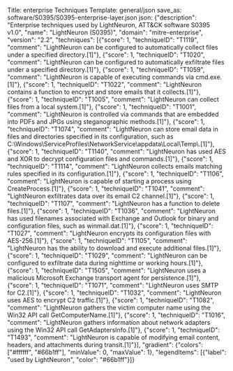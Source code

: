 Title: enterprise Techniques
Template: general/json
save_as: software/S0395/S0395-enterprise-layer.json
json: {"description": "Enterprise techniques used by LightNeuron, ATT&CK software S0395 v1.0", "name": "LightNeuron (S0395)", "domain": "mitre-enterprise", "version": "2.2", "techniques": [{"score": 1, "techniqueID": "T1119", "comment": "LightNeuron can be configured to automatically collect files under a specified directory.[1]"}, {"score": 1, "techniqueID": "T1020", "comment": "LightNeuron can be configured to automatically exfiltrate files under a specified directory.[1]"}, {"score": 1, "techniqueID": "T1059", "comment": "LightNeuron is capable of executing commands via cmd.exe.[1]"}, {"score": 1, "techniqueID": "T1022", "comment": "LightNeuron contains a function to encrypt and store emails that it collects.[1]"}, {"score": 1, "techniqueID": "T1005", "comment": "LightNeuron can collect files from a local system.[1]"}, {"score": 1, "techniqueID": "T1001", "comment": "LightNeuron is controlled via commands that are embedded into PDFs and JPGs using steganographic methods.[1]"}, {"score": 1, "techniqueID": "T1074", "comment": "LightNeuron can store email data in files and directories specified in its configuration, such as C:\\Windows\\ServiceProfiles\\NetworkService\\appdata\\Local\\Temp\\.[1]"}, {"score": 1, "techniqueID": "T1140", "comment": "LightNeuron has used AES and XOR to decrypt configuration files and commands.[1]"}, {"score": 1, "techniqueID": "T1114", "comment": "LightNeuron collects emails matching rules specified in its configuration.[1]"}, {"score": 1, "techniqueID": "T1106", "comment": "LightNeuron is capable of starting a process using CreateProcess.[1]"}, {"score": 1, "techniqueID": "T1041", "comment": "LightNeuron exfiltrates data over its email C2 channel.[1]"}, {"score": 1, "techniqueID": "T1107", "comment": "LightNeuron has a function to delete files.[1]"}, {"score": 1, "techniqueID": "T1036", "comment": "LightNeuron has used filenames associated with Exchange and Outlook for binary and configuration files, such as winmail.dat.[1]"}, {"score": 1, "techniqueID": "T1027", "comment": "LightNeuron encrypts its configuration files with AES-256.[1]"}, {"score": 1, "techniqueID": "T1105", "comment": "LightNeuron has the ability to download and execute additional files.[1]"}, {"score": 1, "techniqueID": "T1029", "comment": "LightNeuron can be configured to exfiltrate data during nighttime or working hours.[1]"}, {"score": 1, "techniqueID": "T1505", "comment": "LightNeuron uses a malicious Microsoft Exchange transport agent for persistence.[1]"}, {"score": 1, "techniqueID": "T1071", "comment": "LightNeuron uses SMTP for C2.[1]"}, {"score": 1, "techniqueID": "T1032", "comment": "LightNeuron uses AES to encrypt C2 traffic.[1]"}, {"score": 1, "techniqueID": "T1082", "comment": "LightNeuron gathers the victim computer name using the Win32 API call GetComputerName.[1]"}, {"score": 1, "techniqueID": "T1016", "comment": "LightNeuron gathers information about network adapters using the Win32 API call GetAdaptersInfo.[1]"}, {"score": 1, "techniqueID": "T1493", "comment": "LightNeuron is capable of modifying email content, headers, and attachments during transit.[1]"}], "gradient": {"colors": ["#ffffff", "#66b1ff"], "minValue": 0, "maxValue": 1}, "legendItems": [{"label": "used by LightNeuron", "color": "#66b1ff"}]}